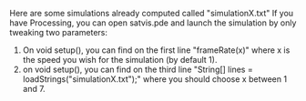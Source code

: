 Here are some simulations already computed called "simulationX.txt"
If you have Processing, you can open satvis.pde and launch the simulation by only tweaking two parameters:
1) On void setup(), you can find on the first line "frameRate(x)" where x is the speed you wish for the simulation (by default 1).
2) on void setup(), you can find on the third line "String[] lines = loadStrings("simulationX.txt");" where you should choose x between 1 and 7.
